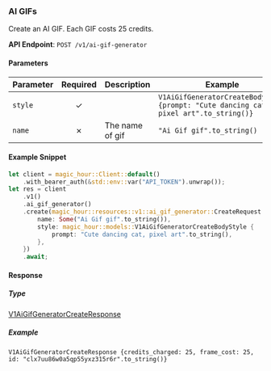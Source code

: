 
### AI GIFs <a name="create"></a>

Create an AI GIF. Each GIF costs 25 credits.

**API Endpoint**: `POST /v1/ai-gif-generator`

#### Parameters

| Parameter | Required | Description | Example |
|-----------|:--------:|-------------|--------|
| `style` | ✓ |  | `V1AiGifGeneratorCreateBodyStyle {prompt: "Cute dancing cat, pixel art".to_string()}` |
| `name` | ✗ | The name of gif | `"Ai Gif gif".to_string()` |

#### Example Snippet

```rust
let client = magic_hour::Client::default()
    .with_bearer_auth(&std::env::var("API_TOKEN").unwrap());
let res = client
    .v1()
    .ai_gif_generator()
    .create(magic_hour::resources::v1::ai_gif_generator::CreateRequest {
        name: Some("Ai Gif gif".to_string()),
        style: magic_hour::models::V1AiGifGeneratorCreateBodyStyle {
            prompt: "Cute dancing cat, pixel art".to_string(),
        },
    })
    .await;
```

#### Response

##### Type
[V1AiGifGeneratorCreateResponse](/src/models/v1_ai_gif_generator_create_response.rs)

##### Example
`V1AiGifGeneratorCreateResponse {credits_charged: 25, frame_cost: 25, id: "clx7uu86w0a5qp55yxz315r6r".to_string()}`
